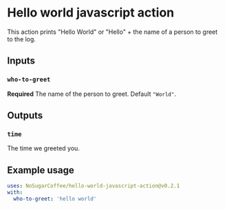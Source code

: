 # Hello world javascript action

This action prints "Hello World" or "Hello" + the name of a person to greet to the log.

## Inputs

### `who-to-greet`

**Required** The name of the person to greet. Default `"World"`.

## Outputs

### `time`

The time we greeted you.

## Example usage

```yaml
uses: NoSugarCoffee/hello-world-javascript-action@v0.2.1
with:
  who-to-greet: 'hello world'
```
